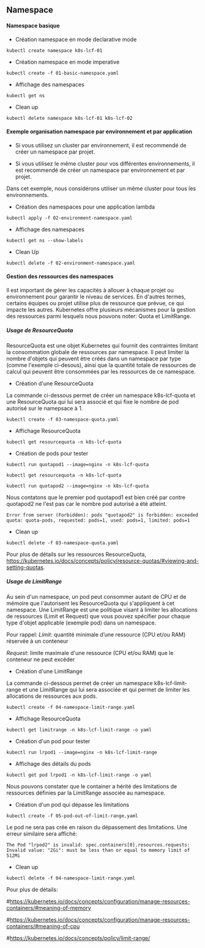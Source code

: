 ## Namespace

####  Namespace basique

- Création namespace en mode declarative mode

```
kubectl create namespace k8s-lcf-01
```

- Création namespace en mode imperative 

```
kubectl create -f 01-basic-namespace.yaml
```

- Affichage des namespaces

```
kubectl get ns
```

- Clean up

```
kubectl delete namespace k8s-lcf-01 k8s-lcf-02
```

####  Exemple organisation namespace par environnement et par application

- Si vous utilisez un cluster par environnement, il est recommendé de créer un namespace par projet.

- Si vous utilisez le même cluster pour vos différentes environnements, il est recommendé de créer un namespace par environnement et par projet.

Dans cet exemple, nous considérons utiliser un même cluster pour tous les environnements.

- Création des namespaces pour une application lambda


```
kubectl apply -f 02-environment-namespace.yaml
```

- Affichage des namespaces

```
kubectl get ns --show-labels
```

- Clean Up

```
kubectl delete -f 02-environment-namespace.yaml
```

####  Gestion des ressources des namespaces

Il est important de gérer les capacités à allouer à chaque projet ou environnement pour garantir le niveau de services. En d'autres termes, certains équipes ou projet utilise plus de ressource que prévue, ce qui impacte les autres.
Kubernetes offre plusieurs mécanismes pour la gestion des ressources parmi lesquels nous pouvons noter: Quota et LimitRange.

##### Usage de ResourceQuota

ResourceQuota est une objet Kubernetes qui fournit des contraintes limitant la consommation globale de ressources par namespace. Il peut limiter la nombre d'objets qui peuvent être créés dans un namespace par type (comme l'exemple ci-desous), ainsi que la quantité totale de ressources de calcul qui peuvent être consommées par les ressources de ce namespace.

- Création d'une ResourceQuota

La commande ci-dessous permet de créer un namespace k8s-lcf-quota et une ResourceQuota qui lui sera associé et qui fixe le nombre de pod autorisé sur le namepsace à 1.

```
kubectl create -f 03-namespace-quota.yaml
```

- Affichage ResourceQuota
```
kubectl get resourcequota -n k8s-lcf-quota
```

- Création de pods pour tester

```
kubectl run quotapod1 --image=nginx -n k8s-lcf-quota

kubectl get resourcequota -n k8s-lcf-quota

kubectl run quotapod2 --image=nginx -n k8s-lcf-quota
```
Nous contatons que le premier pod quotapod1 est bien créé par contre quotapod2 ne l'est pas car le nombre pod autorisé a été atteint.

`Error from server (Forbidden): pods "quotapod2" is forbidden: exceeded quota: quota-pods, requested: pods=1, used: pods=1, limited: pods=1`

- Clean up

```
kubectl delete -f 03-namespace-quota.yaml
```

Pour plus de détails sur les ressources ResourceQuota, https://kubernetes.io/docs/concepts/policy/resource-quotas/#viewing-and-setting-quotas.

##### Usage de LimitRange

Au sein d'un namespace, un pod peut consommer autant de CPU et de mémoire que l'autorisent les ResourceQuota qui s'appliquent à cet namespace.
Une LimitRange est une politique visant à limiter les allocations de ressources (Limit et Request) que vous pouvez spécifier pour chaque type d'objet applicable (exemple pod) dans un namespace.

Pour rappel: 
*Limit*: quantité minimale d’une ressource (CPU et/ou RAM) réservée à un conteneur

*Request*: limite maximale d'une ressource (CPU et/ou RAM) que le conteneur ne peut excéder

- Création d'une LimitRange

La commande ci-dessous permet de créer un namespace k8s-lcf-limit-range et une LimitRange qui lui sera associée et qui permet de limiter les allocations de ressources aux pods.

```
kubectl create -f 04-namespace-limit-range.yaml
```

- Affichage ResourceQuota
```
kubectl get limitrange -n k8s-lcf-limit-range -o yaml
```

- Création d'un pod pour tester

```
kubectl run lrpod1 --image=nginx -n k8s-lcf-limit-range
```

- Affichage des détails du pods
```
kubectl get pod lrpod1 -n k8s-lcf-limit-range -o yaml
```

Nous pouvons constater que le container a hérité des limitations de ressources définies par la LimitRange associée au namespace.

- Création d'un pod qui dépasse les limitations

```
kubectl create -f 05-pod-out-of-limit-range.yaml
```
Le pod ne sera pas crée en raison du dépassement des limitations. Une erreur similaire sera affiché: 

`The Pod "lrpod2" is invalid: spec.containers[0].resources.requests: Invalid value: "2Gi": must be less than or equal to memory limit of 512Mi`

- Clean up

```
kubectl delete -f 04-namespace-limit-range.yaml
```


Pour plus de détails:

#https://kubernetes.io/docs/concepts/configuration/manage-resources-containers/#meaning-of-memory

#https://kubernetes.io/docs/concepts/configuration/manage-resources-containers/#meaning-of-cpu

#https://kubernetes.io/docs/concepts/policy/limit-range/
